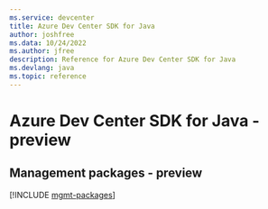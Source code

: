 ```yaml
---
ms.service: devcenter
title: Azure Dev Center SDK for Java
author: joshfree
ms.data: 10/24/2022
ms.author: jfree
description: Reference for Azure Dev Center SDK for Java
ms.devlang: java
ms.topic: reference
---
```

# Azure Dev Center SDK for Java - preview

## Management packages - preview
[!INCLUDE [mgmt-packages](dev-center-mgmt-index.md)]